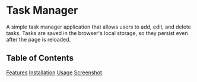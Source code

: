 # Task Manager
A simple task manager application that allows users to add, edit, and delete tasks. Tasks are 
saved in the browser's local storage, so they persist even after the page is reloaded.

## Table of Contents
[Features](#features)
[Installation](#installation)
[Usage](#usage)
[Screenshot](#screenshot)

